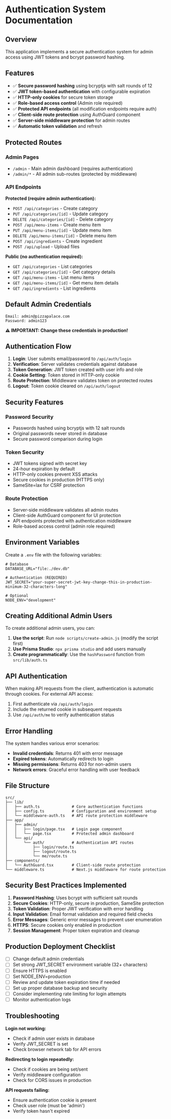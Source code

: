 # Authentication System Documentation

## Overview

This application implements a secure authentication system for admin access using JWT tokens and bcrypt password hashing.

## Features

- ✅ **Secure password hashing** using bcryptjs with salt rounds of 12
- ✅ **JWT token-based authentication** with configurable expiration
- ✅ **HTTP-only cookies** for secure token storage
- ✅ **Role-based access control** (Admin role required)
- ✅ **Protected API endpoints** (all modification endpoints require auth)
- ✅ **Client-side route protection** using AuthGuard component
- ✅ **Server-side middleware protection** for admin routes
- ✅ **Automatic token validation** and refresh

## Protected Routes

### Admin Pages
- `/admin` - Main admin dashboard (requires authentication)
- `/admin/*` - All admin sub-routes (protected by middleware)

### API Endpoints
**Protected (require admin authentication):**
- `POST /api/categories` - Create category
- `PUT /api/categories/[id]` - Update category  
- `DELETE /api/categories/[id]` - Delete category
- `POST /api/menu-items` - Create menu item
- `PUT /api/menu-items/[id]` - Update menu item
- `DELETE /api/menu-items/[id]` - Delete menu item
- `POST /api/ingredients` - Create ingredient
- `POST /api/upload` - Upload files

**Public (no authentication required):**
- `GET /api/categories` - List categories
- `GET /api/categories/[id]` - Get category details
- `GET /api/menu-items` - List menu items
- `GET /api/menu-items/[id]` - Get menu item details
- `GET /api/ingredients` - List ingredients

## Default Admin Credentials

```
Email: admin@pizzapalace.com
Password: admin123
```

**⚠️ IMPORTANT: Change these credentials in production!**

## Authentication Flow

1. **Login**: User submits email/password to `/api/auth/login`
2. **Verification**: Server validates credentials against database
3. **Token Generation**: JWT token created with user info and role
4. **Cookie Setting**: Token stored in HTTP-only cookie
5. **Route Protection**: Middleware validates token on protected routes
6. **Logout**: Token cookie cleared on `/api/auth/logout`

## Security Features

### Password Security
- Passwords hashed using bcryptjs with 12 salt rounds
- Original passwords never stored in database
- Secure password comparison during login

### Token Security
- JWT tokens signed with secret key
- 24-hour expiration by default
- HTTP-only cookies prevent XSS attacks
- Secure cookies in production (HTTPS only)
- SameSite=lax for CSRF protection

### Route Protection
- Server-side middleware validates all admin routes
- Client-side AuthGuard component for UI protection
- API endpoints protected with authentication middleware
- Role-based access control (admin role required)

## Environment Variables

Create a `.env` file with the following variables:

```env
# Database
DATABASE_URL="file:./dev.db"

# Authentication (REQUIRED)
JWT_SECRET="your-super-secret-jwt-key-change-this-in-production-minimum-32-characters-long"

# Optional
NODE_ENV="development"
```

## Creating Additional Admin Users

To create additional admin users, you can:

1. **Use the script**: Run `node scripts/create-admin.js` (modify the script first)
2. **Use Prisma Studio**: `npx prisma studio` and add users manually
3. **Create programmatically**: Use the `hashPassword` function from `src/lib/auth.ts`

## API Authentication

When making API requests from the client, authentication is automatic through cookies. For external API access:

1. First authenticate via `/api/auth/login`
2. Include the returned cookie in subsequent requests
3. Use `/api/auth/me` to verify authentication status

## Error Handling

The system handles various error scenarios:

- **Invalid credentials**: Returns 401 with error message
- **Expired tokens**: Automatically redirects to login
- **Missing permissions**: Returns 403 for non-admin users
- **Network errors**: Graceful error handling with user feedback

## File Structure

```
src/
├── lib/
│   ├── auth.ts              # Core authentication functions
│   ├── config.ts            # Configuration and environment setup
│   └── middleware-auth.ts   # API route protection middleware
├── app/
│   ├── admin/
│   │   ├── login/page.tsx   # Login page component
│   │   └── page.tsx         # Protected admin dashboard
│   └── api/
│       └── auth/            # Authentication API routes
│           ├── login/route.ts
│           ├── logout/route.ts
│           └── me/route.ts
├── components/
│   └── AuthGuard.tsx        # Client-side route protection
└── middleware.ts            # Next.js middleware for route protection
```

## Security Best Practices Implemented

1. **Password Hashing**: Uses bcrypt with sufficient salt rounds
2. **Secure Cookies**: HTTP-only, secure in production, SameSite protection
3. **Token Validation**: Proper JWT verification with error handling
4. **Input Validation**: Email format validation and required field checks
5. **Error Messages**: Generic error messages to prevent user enumeration
6. **HTTPS**: Secure cookies only enabled in production
7. **Session Management**: Proper token expiration and cleanup

## Production Deployment Checklist

- [ ] Change default admin credentials
- [ ] Set strong JWT_SECRET environment variable (32+ characters)
- [ ] Ensure HTTPS is enabled
- [ ] Set NODE_ENV=production
- [ ] Review and update token expiration time if needed
- [ ] Set up proper database backup and security
- [ ] Consider implementing rate limiting for login attempts
- [ ] Monitor authentication logs

## Troubleshooting

**Login not working:**
- Check if admin user exists in database
- Verify JWT_SECRET is set
- Check browser network tab for API errors

**Redirecting to login repeatedly:**
- Check if cookies are being set/sent
- Verify middleware configuration
- Check for CORS issues in production

**API requests failing:**
- Ensure authentication cookie is present
- Check user role (must be 'admin')
- Verify token hasn't expired

